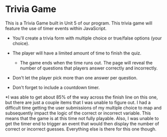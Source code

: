 # Trivia Game
This is a Trivia Game built in Unit 5 of our program. This trivia game will feature the use of timer events within JavaScript.

* You'll create a trivia form with multiple choice or true/false options (your choice).

* The player will have a limited amount of time to finish the quiz. 

  * The game ends when the time runs out. The page will reveal the number of questions that players answer correctly and incorrectly.

* Don't let the player pick more than one answer per question.

* Don't forget to include a countdown timer.


*I was able to get about 85% of the way across the finish line on this one, but there are just a couple items that I was unable to figure out. I had a difficult time getting the user submissions of my multiple choice to map and subsequently impact the logic of the correct or incorrect variable. This means that the game is at this time not fully playable. Also, I was unable to get the timer end to trigger an event that would then display the number of correct or incorrect guesses. Everything else is there for this one though.

